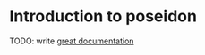 # Introduction to poseidon

TODO: write [great documentation](http://jacobian.org/writing/great-documentation/what-to-write/)
